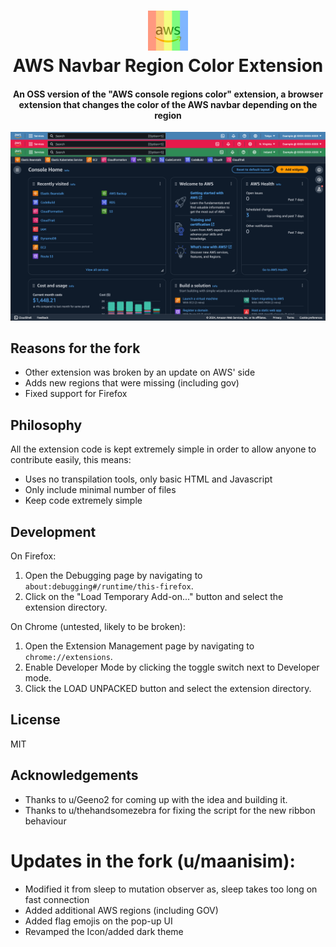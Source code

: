 <h1 align="center">
  <img src="./icon.png" width="64">
  <br>
  AWS Navbar Region Color Extension
  <br>
</h1>

<h4 align="center">An OSS version of the "AWS console regions color" extension, a browser extension that changes the color of the AWS navbar depending on the region</h4>

<p align="center">
<img src="./screenshot.png">
</p>

## Reasons for the fork
- Other extension was broken by an update on AWS' side
- Adds new regions that were missing (including gov)
- Fixed support for Firefox

## Philosophy
All the extension code is kept extremely simple in order to allow anyone to contribute easily, this means:
- Uses no transpilation tools, only basic HTML and Javascript
- Only include minimal number of files
- Keep code extremely simple
  
## Development
On Firefox:
1. Open the Debugging page by navigating to `about:debugging#/runtime/this-firefox`.
2. Click on the "Load Temporary Add-on..." button and select the extension directory.

On Chrome (untested, likely to be broken):
1. Open the Extension Management page by navigating to `chrome://extensions`.
2. Enable Developer Mode by clicking the toggle switch next to Developer mode.
3. Click the LOAD UNPACKED button and select the extension directory.


## License
MIT

## Acknowledgements
- Thanks to u/Geeno2 for coming up with the idea and building it.
- Thanks to u/thehandsomezebra for fixing the script for the new ribbon behaviour

# Updates in the fork (u/maanisim):
- Modified it from sleep to mutation observer as, sleep takes too long on fast connection
- Added additional AWS regions (including GOV)
- Added flag emojis on the pop-up UI
- Revamped the Icon/added dark theme